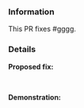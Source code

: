 <!-- 
    Failure to fill out this template properly may result in your PR being ignored without warning. 
    
    [PROJECT_NAME] is licensed under the GNU GPL-v3 license, By contributing to [PROJECT_NAME]
    You agree to license your contribution under the GNU GPL-v3 license, which can be found here: [LICENSE_URL]
-->


### Information

<!-- Replace #gggg with the number of the original issue. -->

This PR fixes #gggg. 

### Details

**Proposed fix:**



<br>

**Demonstration:**    

<!--
    Include screenshots, log, ext. from before and after as necessary.
-->